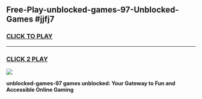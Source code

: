 
## Free-Play-unblocked-games-97-Unblocked-Games #jjfj7
<h3>
<a href="https://news.freeplayer.one?title=unblocked-games-97&ref=8M">CLICK TO PLAY</a></h3>
<hr>

<h3>
<a href="https://news.freeplayer.one?title=unblocked-games-97&ref=8M">CLICK 2 PLAY</a>
  
</h3>

<a href="https://news.freeplayer.one?title=unblocked-games-97&ref=8M"><img src="https://clearcache.store/games.png"></a>


**unblocked-games-97 games unblocked: Your Gateway to Fun and Accessible Online Gaming**
